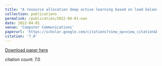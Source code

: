 ```yaml
---
title: "A resource allocation deep active learning based on load balancer for network intrusion detection in SDN sensors"
collection: publications
permalink: /publication/2022-04-01-nan
date: 2022-04-01
venue: 'Computer Communications'
paperurl: 'https://scholar.google.com/citations?view_op=view_citation&hl=en&user=CCckbEUAAAAJ&cstart=20&pagesize=80&citation_for_view=CCckbEUAAAAJ:uWiczbcajpAC'
citation: '7.0'
---
```

[Download paper here](https://scholar.google.com/citations?view_op=view_citation&hl=en&user=CCckbEUAAAAJ&cstart=20&pagesize=80&citation_for_view=CCckbEUAAAAJ:uWiczbcajpAC)

citation count: 7.0